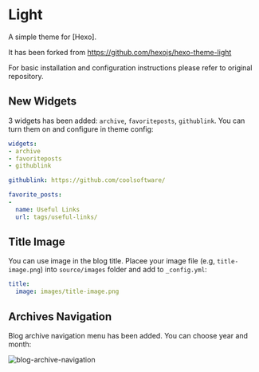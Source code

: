 # Light

A simple theme for [Hexo].

It has been forked from https://github.com/hexojs/hexo-theme-light

For basic installation and configuration instructions please refer to original repository.

## New Widgets

3 widgets has been added: `archive`, `favoriteposts`, `githublink`. You can turn them on and configure in theme config:

``` yaml
widgets:
- archive
- favoriteposts
- githublink

githublink: https://github.com/coolsoftware/

favorite_posts:
-
  name: Useful Links
  url: tags/useful-links/
```

## Title Image

You can use image in the blog title. Placee your image file (e.g, `title-image.png`) into `source/images` folder and add to `_config.yml`:

``` yaml  
title:
  image: images/title-image.png
```

## Archives Navigation

Blog archive navigation menu has been added. You can choose year and month:

![blog-archive-navigation](https://user-images.githubusercontent.com/1533483/152324256-978c2cbe-05e8-480c-8a34-75107d5125f4.png)

